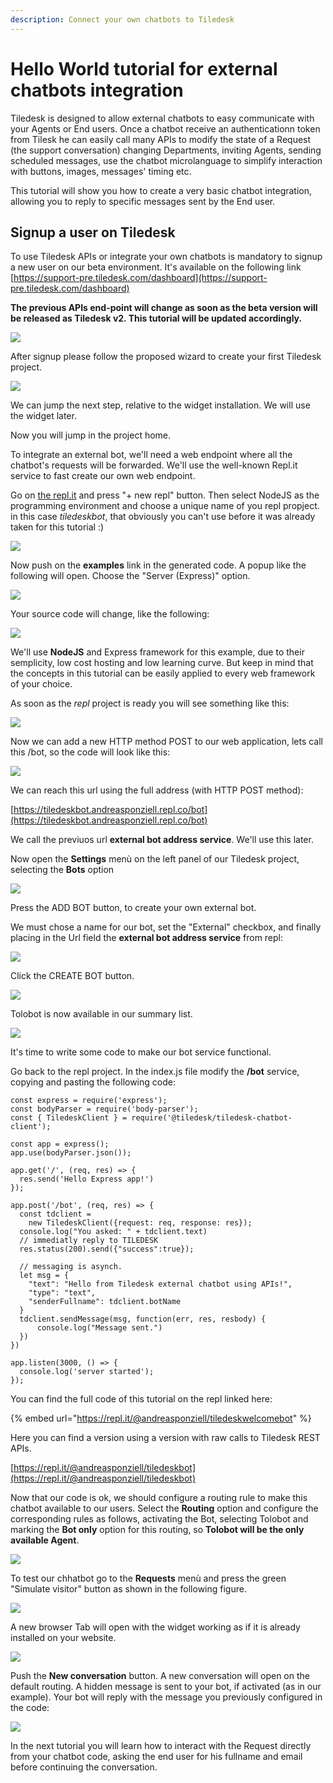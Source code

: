 ```yaml
---
description: Connect your own chatbots to Tiledesk
---
```


# Hello World tutorial for external chatbots integration

Tiledesk is designed to allow external chatbots to easy communicate with your Agents or End users. Once a chatbot receive an authenticationn token from Tilesk he can easily call many APIs to modify the state of a Request \(the support conversation\) changing Departments, inviting Agents, sending scheduled messages, use the chatbot microlanguage to simplify interaction with buttons, images, messages' timing etc.

This tutorial will show you how to create a very basic chatbot integration, allowing you to reply to specific messages sent by the End user.

## Signup a user on Tiledesk

To use Tiledesk APIs or integrate your own chatbots is mandatory to signup a new user on our beta environment. It's available on the following link [https://support-pre.tiledesk.com/dashboard](https://support-pre.tiledesk.com/dashboard)

**The previous APIs end-point will change as soon as the beta version will be released as Tiledesk v2. This tutorial will be updated accordingly.**

![](../../.gitbook/assets/image%20%2832%29.png)

After signup please follow the proposed wizard to create your first Tiledesk project.

![](../../.gitbook/assets/image%20%288%29.png)

We can jump the next step, relative to the widget installation. We will use the widget later.

Now you will jump in the project home.

To integrate an external bot, we'll need a web endpoint where all the chatbot's requests will be forwarded. We'll use the well-known Repl.it service to fast create our own web endpoint.

Go on [the repl.it](https://repl.it/~) and press "+ new repl" button. Then select NodeJS as the programming environment and choose a unique name of you repl propject. in this case _tiledeskbot_, that obviously you can't use before it was already taken for this tutorial :\)

![](../../.gitbook/assets/image%20%2829%29.png)

Now push on the **examples** link in the generated code. A popup like the following will open. Choose the  "Server \(Express\)" option.

![](../../.gitbook/assets/image%20%2825%29.png)

Your source code will change, like the following:

![](../../.gitbook/assets/image%20%2849%29.png)

We'll use **NodeJS** and Express framework for this example, due to their semplicity, low cost hosting and low learning curve. But keep in mind that the concepts in this tutorial can be easily applied to every web framework of your choice.

As soon as the _repl_ project is ready you will see something like this:

![](../../.gitbook/assets/image%20%2857%29.png)

Now we can add a new HTTP method POST to our web application, lets call this /bot, so the code will look like this:

 

![](../../.gitbook/assets/image%20%2842%29.png)

We can reach this url using the full address \(with HTTP POST method\):

[https://tiledeskbot.andreasponziell.repl.co/bot](https://tiledeskbot.andreasponziell.repl.co/bot)

We call the previuos url **external bot address service**. We'll use this later.

Now open the **Settings** menù on the left panel of our Tiledesk project, selecting the **Bots** option

![](../../.gitbook/assets/image%20%2823%29.png)

Press the ADD BOT button, to create your own external bot.

We must chose a name for our bot, set the "External" checkbox, and finally placing in the Url field the **external bot address service** from repl:

![](../../.gitbook/assets/image%20%2811%29.png)

Click the CREATE BOT button.

![](../../.gitbook/assets/image%20%2850%29.png)

Tolobot is now available in our summary list.

![](../../.gitbook/assets/image%20%2844%29.png)

It's time to write some code to make our bot service functional.

Go back to the repl project. In the index.js file modify the **/bot** service, copying and pasting the following code:

```text
const express = require('express');
const bodyParser = require('body-parser');
const { TiledeskClient } = require('@tiledesk/tiledesk-chatbot-client');

const app = express();
app.use(bodyParser.json());

app.get('/', (req, res) => {
  res.send('Hello Express app!')
});

app.post('/bot', (req, res) => {
  const tdclient = 
    new TiledeskClient({request: req, response: res});
  console.log("You asked: " + tdclient.text)
  // immediatly reply to TILEDESK
  res.status(200).send({"success":true});
  
  // messaging is asynch.
  let msg = {
    "text": "Hello from Tiledesk external chatbot using APIs!",
    "type": "text",
    "senderFullname": tdclient.botName
  }
  tdclient.sendMessage(msg, function(err, res, resbody) {
      console.log("Message sent.")
  })
})

app.listen(3000, () => {
  console.log('server started');
});
```

You can find the full code of this tutorial on the repl linked here:

{% embed url="https://repl.it/@andreasponziell/tiledeskwelcomebot" %}

Here you can find a version using a version with raw calls to Tiledesk REST APIs.

[https://repl.it/@andreasponziell/tiledeskbot](https://repl.it/@andreasponziell/tiledeskbot)

Now that our code is ok, we should configure a routing rule to make this chatbot available to our users. Select the **Routing** option and configure the corresponding rules as follows, activating the Bot, selecting Tolobot and marking the **Bot only** option for this routing, so **Tolobot will be the only available Agent**.

![](../../.gitbook/assets/image%20%2836%29.png)

To test our chhatbot go to the **Requests** menù and press the green "Simulate visitor" button as shown in the following figure.

![](../../.gitbook/assets/image%20%2841%29.png)

A new browser Tab will open with the widget working as if it is already installed on your website.

 

![](../../.gitbook/assets/image%20%2854%29.png)

Push the **New conversation** button. A new conversation will open on the default routing. A hidden message is sent to your bot, if activated \(as in our example\). Your bot will reply with the message you previously configured in the code:

![](../../.gitbook/assets/image%20%286%29.png)

In the next tutorial you will learn how to interact with the Request directly from your chatbot code, asking the end user for his fullname and email before continuing the conversation.

